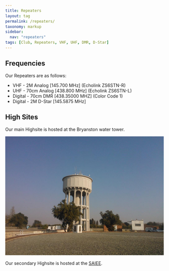 ```yaml
---
title: Repeaters
layout: tag
permalink: /repeaters/
taxonomy: markup
sidebar:
  nav: "repeaters"
tags: [Club, Repeaters, VHF, UHF, DMR, D-Star]
---
```


Frequencies
---

Our Repeaters are as follows:
- VHF - 2M Analog [145.700 MHz]   (Echolink ZS6STN-R) 
- UHF - 70cm Analog [438.800 MHz]  (Echolink ZS6STN-L)
- Digital - 70cm DMR [438.35000 MHZ] (Color Code 1)
- Digital - 2M D-Star [145.5875 MHz]


High Sites
---

Our main Highsite is hosted at the Bryanston water tower.

![Bryanston  Highsite](/assets/images/repeaters/HighSite.jpg)

Our secondary Highsite is hosted at the <a href="https://www.saiee.org.za/" target="_blank">SAIEE</a>.